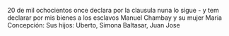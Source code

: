 20 de mil ochocientos once declara por la clausula
nuna lo sigue - y tem declarar por mis bienes a los
esclavos Manuel Chambay y su mujer Maria Concepción:
Sus hijos: Uberto, Simona Baltasar, Juan Jose
